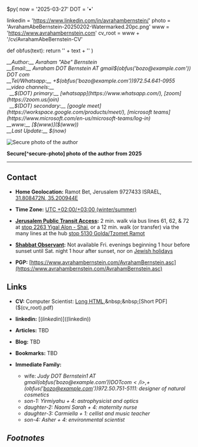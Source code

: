 $py(
now = '2025-03-27'
DOT = '&#x2022;'

linkedin = 'https://www.linkedin.com/in/avrahambernstein/'
photo = 'AvrahamAbeBernstein-20250202-Watermarked.20pc.png'
www = 'https://www.avrahambernstein.com'
cv_root = www + '/cv/AvrahamAbeBernstein-CV'

def obfus(text):
	return '<span class="hide">' + text + '</span>'
)
<address markdown="1">
__Author:__ Avraham "Abe" Bernstein
<br/>__Email:__ Avraham DOT Bernstein AT gmail$(obfus('bozo@example.com')) DOT com
<br/>__Tel/Whatsapp:__ +$(obfus('bozo@example.com'))972.54.641-0955
<br/>__video channels:__
<br/>&nbsp;&nbsp;__$(DOT) primary:__ [whatsapp](https://www.whatsapp.com/), [zoom](https://zoom.us/join)
<br/>&nbsp;&nbsp;__$(DOT) secondary:__ [google meet](https://workspace.google.com/products/meet/), [microsoft teams](https://www.microsoft.com/en-us/microsoft-teams/log-in)
<br/>__www:__ [$(www)]($(www))
<br/>__Last Update:__ $(now)
</address>

![Secure photo of the author]($(photo) "Secure photo of the author from 2025")

__Secure[^secure-photo] photo of the author from 2025__

---

## Contact

* __Home Geolocation:__ Ramot Bet, Jerusalem 9727433 ISRAEL, [31.808472N, 35.200944E](https://www.google.com/maps/place/31.808472,35.200944)

* __Time Zone:__ [UTC +02:00/+03:00 (winter/summer)](https://www.timeanddate.com/worldclock/israel/jerusalem)

* __[Jerusalem Public Transit Access](https://moovitapp.com/index/en/public_transit-Jerusalem-Israel-site_21889814-1):__ 2 min. walk via bus lines 61, 62, & 72 at [stop 2263 Yigal Alon - Shai](https://www.google.com/maps/place/%D7%99%D7%92%D7%90%D7%9C+%D7%90%D7%9C%D7%95%D7%9F%2F%D7%A9''%D7%99%E2%80%AD/@31.8084194,35.200695,18.75z/data=!4m5!3m4!1s0x1502d611ce627b0d:0x85b254a042ae21b9!8m2!3d31.8089172!4d35.2007217?hl=en-US), or a 12 min. walk (or transfer) via the many lines at the hub [stop 5130 Golda/Tzomet Ramot](https://www.google.com/maps/place/Ramot+Junction%2FGolda/@31.8088152,35.2036742,18z/data=!4m5!3m4!1s0x1502d6055edc8dc9:0x9d0c1ea988bd94c2!8m2!3d31.8096483!4d35.2040617?hl=en-US)

* __[Shabbat Observant](https://www.chabad.org/calendar/candlelighting_cdo/locationId/247/locationType/1/jewish/Candle-Lighting.htm):__ Not available Fri. evenings beginning 1 hour before sunset until Sat. night 1 hour after sunset, nor on [Jewish holidays](https://www.hebcal.com/holidays/2025?i=on)

* __PGP:__ [https://www.avrahambernstein.com/AvrahamBernstein.asc](https://www.avrahambernstein.com/AvrahamBernstein.asc)

## Links

* __CV:__ Computer Scientist: [Long HTML]($(cv_root).html),&nbsp;&nbsp;[Short PDF]($(cv_root).pdf)

* __linkedin:__ [$(linkedin)]($(linkedin))

* __Articles:__ TBD

* __Blog:__ TBD

* __Bookmarks:__ TBD

* __Immediate Family:__

    * wife: <i>Judy DOT Bernstein1 AT gmail$(obfus('bozo@example.com')) DOT com</i>, +$(obfus('bozo@example.com'))972.50.751-5111: designer of natural cosmetics
    * son-1: _Yirmiyahu_ + 4: astrophysicist and optics
    * daughter-2: _Naomi Sarah_ + 4: maternity nurse
    * daughter-3: _Carmiella_ + 1: cellist and music teacher
    * son-4: _Asher_ + 4: environmental scientist

## Footnotes
